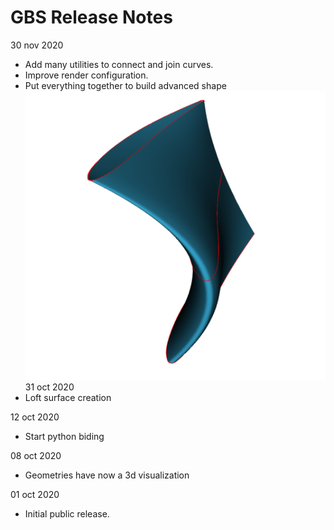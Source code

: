# GBS Release Notes
30 nov 2020
* Add many utilities to connect and join curves.
* Improve render configuration.
* Put everything together to build advanced shape
![Screencast](blade1.png)
31 oct 2020
* Loft surface creation

12 oct 2020
* Start python biding

08 oct 2020
* Geometries have now a 3d visualization

01 oct 2020
* Initial public release.